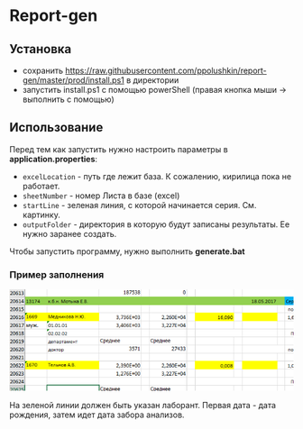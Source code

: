 # Report-gen 

## Установка
- сохранить https://raw.githubusercontent.com/ppolushkin/report-gen/master/prod/install.ps1 в директории
- запустить install.ps1 с помощью powerShell (правая кнопка мыши -> выполнить с помощью)

## Использование

Перед тем как запустить нужно настроить параметры в **application.properties**:

- `excelLocation` - путь где лежит база. К сожалению, кирилица пока не работает.
- `sheetNumber` - номер Листа в базе (excel)
- `startLine` - зеленая линия, с которой начинается серия. См. картинку.
- `outputFolder` - директория в которую будут записаны результаты. Ее нужно заранее создать.

Чтобы запустить программу, нужно выполнить **generate.bat**

### Пример заполнения
![картинке](img.png)   

На зеленой линии должен быть указан лаборант.
Первая дата - дата рождения, затем идет дата забора анализов.


